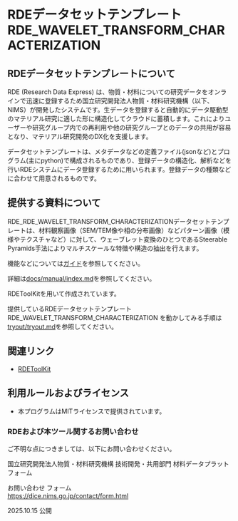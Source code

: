 # RDEデータセットテンプレート RDE_WAVELET_TRANSFORM_CHARACTERIZATION

## RDEデータセットテンプレートについて

RDE (Research Data Express) は、物質・材料についての研究データをオンラインで迅速に登録するため国立研究開発法人物質・材料研究機構（以下、NIMS）が開発したシステムです。生データを登録すると自動的にデータ駆動型のマテリアル研究に適した形に構造化してクラウドに蓄積します。これによりユーザーや研究グループ内での再利用や他の研究グループとのデータの共用が容易となり、マテリアル研究開発のDX化を支援します。

データセットテンプレートは、メタデータなどの定義ファイル(jsonなど)とプログラム(主にpython)で構成されるものであり、登録データの構造化、解析などを行いRDEシステムにデータ登録するために用いられます。登録データの種類などに合わせて用意されるものです。


## 提供する資料について

RDE_RDE_WAVELET_TRANSFORM_CHARACTERIZATIONデータセットテンプレートは、材料観察画像（SEM/TEM像や相の分布画像）などパターン画像（模様やテクスチャなど）に対して、ウェーブレット変換のひとつであるSteerable Pyramids手法によりマルチスケールな特徴や構造の抽出を行えます。

機能などについては[ガイド](guide.md)を参照してください。

詳細は[docs/manual/index.md](docs/manual/index.md)を参照してください。

RDEToolKitを用いて作成されています。

提供しているRDEデータセットテンプレート RDE_WAVELET_TRANSFORM_CHARACTERIZATION を動かしてみる手順は[tryout/tryout.md](tryout/tryout.md)を参照してください。

## 関連リンク

- [RDEToolKit](https://github.com/nims-mdpf/rdetoolkit)

## 利用ルールおよびライセンス
 
* 本プログラムはMITライセンスで提供されています。


### RDEおよび本ツール関するお問い合わせ

ご不明な点につきましては、以下にお問い合わせください。

国立研究開発法人物質・材料研究機構
技術開発・共用部門 材料データプラットフォーム

お問い合わせ フォーム<br>
https://dice.nims.go.jp/contact/form.html

2025.10.15 公開